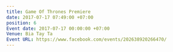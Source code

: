 ```yaml
---
title: Game Of Thrones Premiere
date: 2017-07-17 07:49:00 +07:00
position: 6
Event date: 2017-07-17 00:00:00 +07:00
Venue: Bia Tay Ta
Event URL: https://www.facebook.com/events/202638920266470/
---
```


